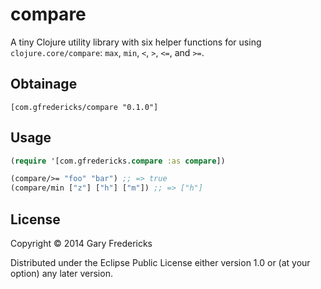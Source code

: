 # compare

A tiny Clojure utility library with six helper functions for using
`clojure.core/compare`: `max`, `min`, `<`, `>`, `<=`, and `>=`.

## Obtainage

`[com.gfredericks/compare "0.1.0"]`

## Usage

``` clojure
(require '[com.gfredericks.compare :as compare])

(compare/>= "foo" "bar") ;; => true
(compare/min ["z"] ["h"] ["m"]) ;; => ["h"]
```

## License

Copyright © 2014 Gary Fredericks

Distributed under the Eclipse Public License either version 1.0 or (at
your option) any later version.
